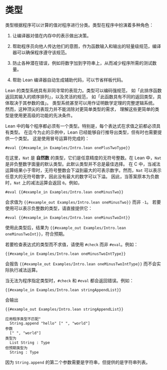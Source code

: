 <!--
# Types
-->

# 类型

<!--
Types classify programs based on the values that they can
compute. Types serve a number of roles in a program:

 1. They allow the compiler to make decisions about the in-memory
    representation of a value.

 2. They help programmers to communicate their intent to others,
    serving as a lightweight specification for the inputs and outputs
    of a function that the compiler can ensure the program adheres to.

 3. They prevent various potential mistakes, such as adding a number
    to a string, and thus reduce the number of tests that are
    necessary for a program.

 4. They help the Lean compiler automate the production of auxiliary code that can save boilerplate.
-->

类型根据程序可以计算的值对程序进行分类。类型在程序中扮演着多种角色：

 1. 让编译器对值在内存中的表示做出决策。

 2. 帮助程序员向他人传达他们的意图，作为函数输入和输出的轻量级规范，编译器可以确保程序遵守该规范。

 3. 防止各种潜在错误，例如将数字加到字符串上，从而减少程序所需的测试数量。

 4. 帮助 Lean 编译器自动生成辅助代码，可以节省样板代码。

<!--
Lean's type system is unusually expressive.
Types can encode strong specifications like "this sorting function returns a permutation of its input" and flexible specifications like "this function has different return types, depending on the value of its argument".
The type system can even be used as a full-blown logic for proving mathematical theorems.
This cutting-edge expressive power doesn't obviate the need for simpler types, however, and understanding these simpler types is a prerequisite for using the more advanced features.
-->

Lean 的类型系统具有非同寻常的表现力。类型可以编码强规范，
如「此排序函数返回其输入的顺序排列」，以及灵活的规范，
如「此函数具有不同的返回类型，具体取决于其参数的值」。
类型系统甚至可以用作证明数学定理的完整逻辑系统。
然而，这种顶尖的表现力并不能消除对更简单类型的需求，
理解这些更简单的类型是使用更高级的功能的先决条件。

<!--
Every program in Lean must have a type. In particular, every
expression must have a type before it can be evaluated. In the
examples so far, Lean has been able to discover a type on its own, but
it is sometimes necessary to provide one. This is done using the colon
operator:
-->

Lean 中的每个程序都必须有一个类型。特别是，每个表达式在求值之前都必须具有类型。
在迄今为止的示例中，Lean 已经能够自行推导出类型，但有时也需要提供一个类型。
这是使用冒号运算符完成的：

```lean
#eval {{#example_in Examples/Intro.lean onePlusTwoType}}
```

<!--
Here, `Nat` is the type of _natural numbers_, which are arbitrary-precision unsigned integers.
In Lean, `Nat` is the default type for non-negative integer literals.
This default type is not always the best choice.
In C, unsigned integers underflow to the largest representable numbers when subtraction would otherwise yield a result less than zero.
`Nat`, however, can represent arbitrarily-large unsigned numbers, so there is no largest number to underflow to.
Thus, subtraction on `Nat` returns `0` when the answer would have otherwise been negative.
For instance,
-->

在这里，`Nat` 是 **自然数** 的类型，它们是任意精度的无符号整数。在 Lean 中，`Nat`
是非负整数字面量的默认类型。此默认类型并不总是最佳选择。
在 C 中，当减法运算结果小于零时，无符号整数会下溢到最大的可表示数字。然而，`Nat`
可以表示任意大的无符号数字，因此没有最大的数字可以下溢。
因此，当答案原本为负数时，`Nat` 上的减法运算会返回 `0`。例如，

```lean
#eval {{#example_in Examples/Intro.lean oneMinusTwo}}
```

<!--
evaluates to `{{#example_out Examples/Intro.lean oneMinusTwo}}` rather
than `-1`. To use a type that can represent the negative integers,
provide it directly:
-->

会求值为 `{{#example_out Examples/Intro.lean oneMinusTwo}}` 而非 `-1`。
若要使用可以表示负整数的类型，请直接提供它：

```lean
#eval {{#example_in Examples/Intro.lean oneMinusTwoInt}}
```

<!--
With this type, the result is `{{#example_out Examples/Intro.lean oneMinusTwoInt}}`, as expected.
-->

使用此类型后，结果为 `{{#example_out Examples/Intro.lean oneMinusTwoInt}}`，符合预期。

<!--
To check the type of an expression without evaluating it, use `#check`
instead of `#eval`. For instance:
-->

若要检查表达式的类型而不求值，请使用 `#check` 而非 `#eval`。例如：

```lean
{{#example_in Examples/Intro.lean oneMinusTwoIntType}}
```

<!--
reports `{{#example_out Examples/Intro.lean oneMinusTwoIntType}}` without actually performing the subtraction.
-->

会报告 `{{#example_out Examples/Intro.lean oneMinusTwoIntType}}` 而不会实际执行减法运算。

<!--
When a program can't be given a type, an error is returned from both
`#check` and `#eval`. For instance:
-->

当无法为程序指定类型时，`#check` 和 `#eval` 都会返回错误。例如：

```lean
{{#example_in Examples/Intro.lean stringAppendList}}
```

<!--
outputs
-->

会输出

```output error
{{#example_out Examples/Intro.lean stringAppendList}}
```

```output error
应用程序类型不匹配"
  String.append "hello" [" ", "world"]
参数
  [" ", "world"]
类型为
  List String : Type
但预期类型为
  String : Type
```

<!--
because the second argument to ``String.append`` is expected to be a
string, but a list of strings was provided instead.
-->

因为 ``String.append`` 的第二个参数需要是字符串，但提供的是字符串列表。
